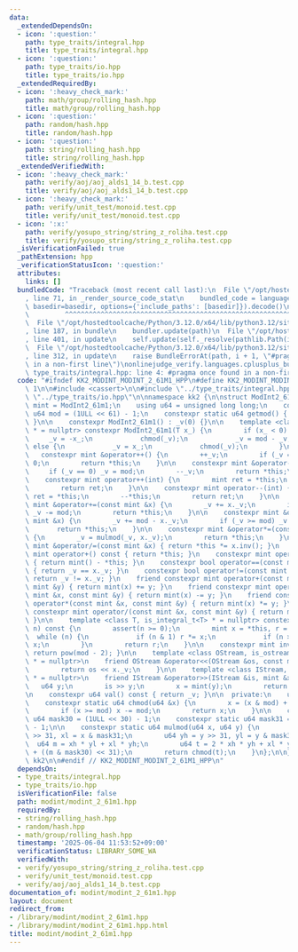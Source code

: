 ```yaml
---
data:
  _extendedDependsOn:
  - icon: ':question:'
    path: type_traits/integral.hpp
    title: type_traits/integral.hpp
  - icon: ':question:'
    path: type_traits/io.hpp
    title: type_traits/io.hpp
  _extendedRequiredBy:
  - icon: ':heavy_check_mark:'
    path: math/group/rolling_hash.hpp
    title: math/group/rolling_hash.hpp
  - icon: ':question:'
    path: random/hash.hpp
    title: random/hash.hpp
  - icon: ':question:'
    path: string/rolling_hash.hpp
    title: string/rolling_hash.hpp
  _extendedVerifiedWith:
  - icon: ':heavy_check_mark:'
    path: verify/aoj/aoj_alds1_14_b.test.cpp
    title: verify/aoj/aoj_alds1_14_b.test.cpp
  - icon: ':heavy_check_mark:'
    path: verify/unit_test/monoid.test.cpp
    title: verify/unit_test/monoid.test.cpp
  - icon: ':x:'
    path: verify/yosupo_string/string_z_roliha.test.cpp
    title: verify/yosupo_string/string_z_roliha.test.cpp
  _isVerificationFailed: true
  _pathExtension: hpp
  _verificationStatusIcon: ':question:'
  attributes:
    links: []
  bundledCode: "Traceback (most recent call last):\n  File \"/opt/hostedtoolcache/Python/3.12.0/x64/lib/python3.12/site-packages/onlinejudge_verify/documentation/build.py\"\
    , line 71, in _render_source_code_stat\n    bundled_code = language.bundle(stat.path,\
    \ basedir=basedir, options={'include_paths': [basedir]}).decode()\n          \
    \         ^^^^^^^^^^^^^^^^^^^^^^^^^^^^^^^^^^^^^^^^^^^^^^^^^^^^^^^^^^^^^^^^^^^^^^^^^^^^^^^^^\n\
    \  File \"/opt/hostedtoolcache/Python/3.12.0/x64/lib/python3.12/site-packages/onlinejudge_verify/languages/cplusplus.py\"\
    , line 187, in bundle\n    bundler.update(path)\n  File \"/opt/hostedtoolcache/Python/3.12.0/x64/lib/python3.12/site-packages/onlinejudge_verify/languages/cplusplus_bundle.py\"\
    , line 401, in update\n    self.update(self._resolve(pathlib.Path(included), included_from=path))\n\
    \  File \"/opt/hostedtoolcache/Python/3.12.0/x64/lib/python3.12/site-packages/onlinejudge_verify/languages/cplusplus_bundle.py\"\
    , line 312, in update\n    raise BundleErrorAt(path, i + 1, \"#pragma once found\
    \ in a non-first line\")\nonlinejudge_verify.languages.cplusplus_bundle.BundleErrorAt:\
    \ type_traits/integral.hpp: line 4: #pragma once found in a non-first line\n"
  code: "#ifndef KK2_MODINT_MODINT_2_61M1_HPP\n#define KK2_MODINT_MODINT_2_61M1_HPP\
    \ 1\n\n#include <cassert>\n\n#include \"../type_traits/integral.hpp\"\n#include\
    \ \"../type_traits/io.hpp\"\n\nnamespace kk2 {\n\nstruct ModInt2_61m1 {\n    using\
    \ mint = ModInt2_61m1;\n    using u64 = unsigned long long;\n    constexpr static\
    \ u64 mod = (1ULL << 61) - 1;\n    constexpr static u64 getmod() { return mod;\
    \ }\n\n    constexpr ModInt2_61m1() : _v(0) {}\n\n    template <class T, is_integral_t<T>\
    \ * = nullptr> constexpr ModInt2_61m1(T x_) {\n        if (x_ < 0) {\n       \
    \     _v = -x_;\n            chmod(_v);\n            _v = mod - _v;\n        }\
    \ else {\n            _v = x_;\n            chmod(_v);\n        }\n    }\n\n \
    \   constexpr mint &operator++() {\n        ++_v;\n        if (_v == mod) _v =\
    \ 0;\n        return *this;\n    }\n\n    constexpr mint &operator--() {\n   \
    \     if (_v == 0) _v = mod;\n        --_v;\n        return *this;\n    }\n\n\
    \    constexpr mint operator++(int) {\n        mint ret = *this;\n        ++*this;\n\
    \        return ret;\n    }\n\n    constexpr mint operator--(int) {\n        mint\
    \ ret = *this;\n        --*this;\n        return ret;\n    }\n\n    constexpr\
    \ mint &operator+=(const mint &x) {\n        _v += x._v;\n        if (_v >= mod)\
    \ _v -= mod;\n        return *this;\n    }\n\n    constexpr mint &operator-=(const\
    \ mint &x) {\n        _v += mod - x._v;\n        if (_v >= mod) _v -= mod;\n \
    \       return *this;\n    }\n\n    constexpr mint &operator*=(const mint &x)\
    \ {\n        _v = mulmod(_v, x._v);\n        return *this;\n    }\n\n    constexpr\
    \ mint &operator/=(const mint &x) { return *this *= x.inv(); }\n    constexpr\
    \ mint operator+() const { return *this; }\n    constexpr mint operator-() const\
    \ { return mint() - *this; }\n    constexpr bool operator==(const mint &x) const\
    \ { return _v == x._v; }\n    constexpr bool operator!=(const mint &x) const {\
    \ return _v != x._v; }\n    friend constexpr mint operator+(const mint &x, const\
    \ mint &y) { return mint(x) += y; }\n    friend constexpr mint operator-(const\
    \ mint &x, const mint &y) { return mint(x) -= y; }\n    friend constexpr mint\
    \ operator*(const mint &x, const mint &y) { return mint(x) *= y; }\n    friend\
    \ constexpr mint operator/(const mint &x, const mint &y) { return mint(x) /= y;\
    \ }\n\n    template <class T, is_integral_t<T> * = nullptr> constexpr mint pow(T\
    \ n) const {\n        assert(n >= 0);\n        mint x = *this, r = 1;\n      \
    \  while (n) {\n            if (n & 1) r *= x;\n            if (n >>= 1) x *=\
    \ x;\n        }\n        return r;\n    }\n\n    constexpr mint inv() const {\
    \ return pow(mod - 2); }\n\n    template <class OStream, is_ostream_t<OStream>\
    \ * = nullptr>\n    friend OStream &operator<<(OStream &os, const mint &x) {\n\
    \        return os << x._v;\n    }\n\n    template <class IStream, is_istream_t<IStream>\
    \ * = nullptr>\n    friend IStream &operator>>(IStream &is, mint &x) {\n     \
    \   u64 y;\n        is >> y;\n        x = mint(y);\n        return is;\n    }\n\
    \n    constexpr u64 val() const { return _v; }\n\n  private:\n    u64 _v;\n\n\
    \    constexpr static u64 chmod(u64 &x) {\n        x = (x & mod) + (x >> 61);\n\
    \        if (x >= mod) x -= mod;\n        return x;\n    }\n\n    constexpr static\
    \ u64 mask30 = (1ULL << 30) - 1;\n    constexpr static u64 mask31 = (1ULL << 31)\
    \ - 1;\n\n    constexpr static u64 mulmod(u64 x, u64 y) {\n        u64 xh = x\
    \ >> 31, xl = x & mask31;\n        u64 yh = y >> 31, yl = y & mask31;\n      \
    \  u64 m = xh * yl + xl * yh;\n        u64 t = 2 * xh * yh + xl * yl + (m >> 30)\
    \ + ((m & mask30) << 31);\n        return chmod(t);\n    }\n};\n\n} // namespace\
    \ kk2\n\n#endif // KK2_MODINT_MODINT_2_61M1_HPP\n"
  dependsOn:
  - type_traits/integral.hpp
  - type_traits/io.hpp
  isVerificationFile: false
  path: modint/modint_2_61m1.hpp
  requiredBy:
  - string/rolling_hash.hpp
  - random/hash.hpp
  - math/group/rolling_hash.hpp
  timestamp: '2025-06-04 11:53:52+09:00'
  verificationStatus: LIBRARY_SOME_WA
  verifiedWith:
  - verify/yosupo_string/string_z_roliha.test.cpp
  - verify/unit_test/monoid.test.cpp
  - verify/aoj/aoj_alds1_14_b.test.cpp
documentation_of: modint/modint_2_61m1.hpp
layout: document
redirect_from:
- /library/modint/modint_2_61m1.hpp
- /library/modint/modint_2_61m1.hpp.html
title: modint/modint_2_61m1.hpp
---
```

